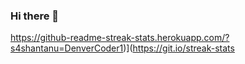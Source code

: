 ### Hi there 👋
https://github-readme-streak-stats.herokuapp.com/?s4shantanu=DenverCoder1)](https://git.io/streak-stats
